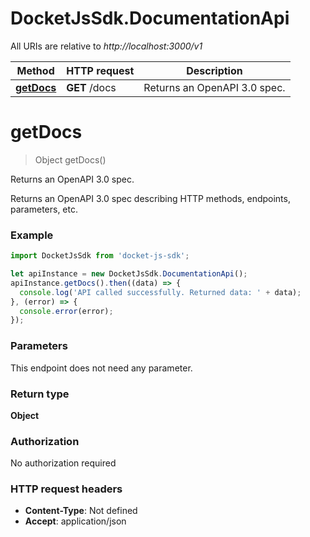 # DocketJsSdk.DocumentationApi

All URIs are relative to *http://localhost:3000/v1*

Method | HTTP request | Description
------------- | ------------- | -------------
[**getDocs**](DocumentationApi.md#getDocs) | **GET** /docs | Returns an OpenAPI 3.0 spec.


<a name="getDocs"></a>
# **getDocs**
> Object getDocs()

Returns an OpenAPI 3.0 spec.

Returns an OpenAPI 3.0 spec describing HTTP methods, endpoints, parameters, etc.

### Example
```javascript
import DocketJsSdk from 'docket-js-sdk';

let apiInstance = new DocketJsSdk.DocumentationApi();
apiInstance.getDocs().then((data) => {
  console.log('API called successfully. Returned data: ' + data);
}, (error) => {
  console.error(error);
});

```

### Parameters
This endpoint does not need any parameter.

### Return type

**Object**

### Authorization

No authorization required

### HTTP request headers

 - **Content-Type**: Not defined
 - **Accept**: application/json


